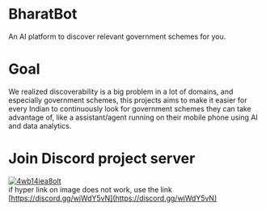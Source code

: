 # BharatBot
An AI platform to discover relevant government schemes for you. 

# Goal
We realized discoverability is a big problem in a lot of domains, and especially government schemes, this projects aims to make it easier for every Indian to continuously look for government schemes they can take advantage of, like a assistant/agent running on their mobile phone using AI and data analytics.

# Join Discord project server
[![4wb14iea8olt](https://user-images.githubusercontent.com/40313233/110236883-8c27bd00-7f5e-11eb-8807-6b21542393b9.png)
](https://discord.gg/wjWdY5vN) <br>
if hyper link on image does not work, use the link [https://discord.gg/wjWdY5vN](https://discord.gg/wjWdY5vN)
